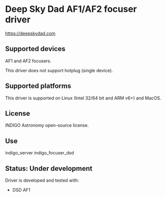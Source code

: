 # Deep Sky Dad AF1/AF2 focuser driver

https://deepskydad.com

## Supported devices

AF1 and AF2 focusers.

This driver does not support hotplug (single device).

## Supported platforms

This driver is supported on Linux (Intel 32/64 bit and ARM v6+) and MacOS.

## License

INDIGO Astronomy open-source license.

## Use

indigo_server indigo_focuser_dsd

## Status: Under development

Driver is developed and tested with:
* DSD AF1
